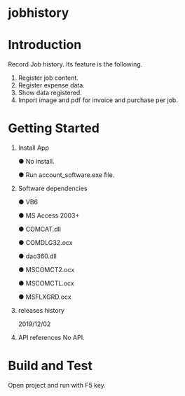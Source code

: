 # jobhistory

# Introduction 
Record Job history. Its feature is the following.

1. Register job content.
2. Register expense data.
3. Show data registered.
4. Import image and pdf for invoice and purchase per job.


# Getting Started
1. Install App

   ● No install.
   
   ● Run account_software.exe file.
   
2. Software dependencies 

   ● VB6
   
   ● MS Access 2003+
    
   ● COMCAT.dll
    
   ● COMDLG32.ocx
   
   ● dao360.dll
   
   ● MSCOMCT2.ocx
   
   ● MSCOMCTL.ocx
   
   ● MSFLXGRD.ocx

3. releases history

    2019/12/02

4. API references
   No API.

# Build and Test
   
   Open project and run with F5 key.
   
